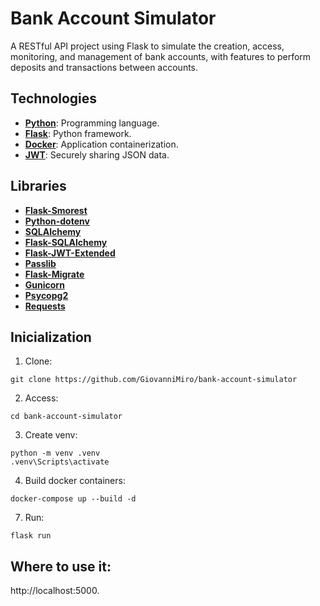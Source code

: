 # Bank Account Simulator

A RESTful API project using Flask to simulate the creation, access, monitoring, and management of bank accounts, with features to perform deposits and transactions between accounts.

## Technologies
- **[Python](https://www.python.org/)**: Programming language. 
- **[Flask](https://flask.palletsprojects.com/)**: Python framework.
- **[Docker](https://www.docker.com/)**: Application containerization.
- **[JWT](https://jwt.io/)**: Securely sharing JSON data.

## Libraries
- **[Flask-Smorest](https://flask-smorest.readthedocs.io/en/latest/)**
- **[Python-dotenv](https://saurabh-kumar.com/python-dotenv/)**
- **[SQLAlchemy](https://www.sqlalchemy.org/)**
- **[Flask-SQLAlchemy](https://flask-sqlalchemy.readthedocs.io/en/stable/)**
- **[Flask-JWT-Extended](https://flask-jwt-extended.readthedocs.io/en/stable/)**
- **[Passlib](https://passlib.readthedocs.io/en/stable/)**
- **[Flask-Migrate](https://flask-migrate.readthedocs.io/en/latest/)**
- **[Gunicorn](https://docs.gunicorn.org/en/stable/)**
- **[Psycopg2](https://www.psycopg.org/docs/)**
- **[Requests](https://requests.readthedocs.io/en/latest/)**

## Inicialization

1. Clone:
```
git clone https://github.com/GiovanniMiro/bank-account-simulator
```

2. Access:

```
cd bank-account-simulator
```

3. Create venv:

```commandline
python -m venv .venv
.venv\Scripts\activate
```

4. Build docker containers:

```
docker-compose up --build -d
```

7. Run:
``` 
flask run 
```

## Where to use it:

http://localhost:5000.


